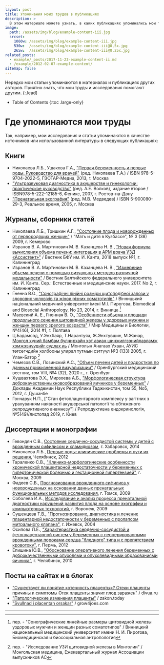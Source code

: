 ```yaml
---
layout: post
title: Упоминания моих трудов в публикациях
description: >
  В этом материале можете узнать, в каких публикациях упоминались мои труды и исследования 
image: 
  path: /assets/img/blog/example-content-iii.jpg
  srcset:
    1060w: /assets/img/blog/example-content-iii.jpg
    530w:  /assets/img/blog/example-content-iii@0,5x.jpg
    265w:  /assets/img/blog/example-content-iii@0,25x.jpg
related_posts:
  - example/_posts/2017-11-23-example-content-ii.md
  - /example/2012-02-07-example-content/
sitemap: false
---
```


Нередко мои статьи упоминаются в материалах и публикациях других авторов. Приятно знать, что мои труды и исследования помогают другим.
{:.lead}

- Table of Contents
{:toc .large-only}

# Где упоминаются мои труды

Так, например, мои исследования и статьи упоминаются в качестве источников или использованной литературы в следующих публикациях:

## Книги
* Николаева Л.Б., Ушакова Г.А., ["Первая беременность и первые роды. Руководство для врачей"](https://books.google.ru/books?id=husr_fKOG88C&pg=PA231&lpg=PA231&dq=%22%D0%B4%D0%BE%D1%80%D0%BE%D1%82%D0%B5%D0%BD%D0%BA%D0%BE%22+%D0%BF%D1%80%D0%B5%D0%BD%D0%B0%D1%82%D0%B0%D0%BB%D1%8C%D0%BD%D0%B0%D1%8F+%D0%B4%D0%B8%D0%B0%D0%B3%D0%BD%D0%BE%D1%81%D1%82%D0%B8%D0%BA%D0%B0+2004&source=bl&ots=s7GRtlR2ub&sig=ACfU3U3fQ7oho8xI-YLIz-pNn7bFzGO2wg&hl=ru&sa=X&ved=2ahUKEwiQ1Nmd85TxAhWll4sKHdGODSsQ6AEwCHoECAkQAw#v=onepage&q=%22%D0%B4%D0%BE%D1%80%D0%BE%D1%82%D0%B5%D0%BD%D0%BA%D0%BE%22%20%D0%BF%D1%80%D0%B5%D0%BD%D0%B0%D1%82%D0%B0%D0%BB%D1%8C%D0%BD%D0%B0%D1%8F%20%D0%B4%D0%B8%D0%B0%D0%B3%D0%BD%D0%BE%D1%81%D1%82%D0%B8%D0%BA%D0%B0%202004&f=false) (ред. Николаева Т.А.) / ISBN 978-5-9704-2022-5, ГЭОТАР-Медиа, 2013, г. Москва
*  ["Ультразвуковая диагностика в акушерстве и гинекологии: практическое руководство"](https://akusher-lib.ru/wp-content/uploads/2019/07/Ultrazvukovaya-diagnostika-v-akusherstve-i-ginekologii.pdf) (ред. А.Е. Волков), издание второе / ISBN978-5-222-12185-6, Феникс, 2007, г. Ростов-на-Дону
* ["Пренатальная эхография"](https://med-books.by/diagnostika/2420-prenatalnaya-ehografiya-medvedev-mv-2005-god-560-s.html) (ред. М.В. Медведев) / ISBN 5-900080-29-3, Реальное время, 2005, г. Москва 


## Журналы, сборники статей 
*  Николаева Л.Б., Тришкин А.Г., ["Состояние плода и новорожденных от первородящих женщин"](https://www.yumpu.com/xx/document/read/31480527/no3-38-2009-) / "Мать и дитя в Кузбассе", № 3 (38) 2009, г. Кемерово
*  Изранов В. А. Мартинович М. В. Казанцева Н. В., ["Новая формула вычисления объема печени: интеграция в АРМ врача УЗД «Ассистент»"](https://journals.kantiana.ru/vestnik/3759/10350/) / Вестник БФУ им. И. Канта, 2018 выпуск №1, г. Калининград
*  Изранов В. А. Мартинович М. В. Казанцева Н. В., ["Измерение объема печени с помощью визуальных методов различной модальности"](https://cyberleninka.ru/article/n/izmerenie-obema-pecheni-s-pomoschyu-vizualizatsionnyh-metodov-razlichnoy-modalnosti/viewer) / Вестник Балтийского федерального университета им. И. Канта.  Сер.: Естественные и медицинские науки. 2017. No 2, г. Калининград
* Гненна В.О., ["Сонографічні лінійні розміри щитоподібної залози у здорових чоловіків та жінок різних соматотипів"](https://www.vnmu.edu.ua/downloads/other/antrop_23_2014.pdf) / Вінницький національний медичний університет імені М.І. Пирогова, Biomedical and Biosocial Anthropology, No 23, 2014, г. Винница [^1]
* Маевский А. Е., Гненная В. О., ["Особенности обьема и площади продольного сечения щитовидной железы у здоровых мужчин и женщин первого зрелого возраста"](https://womab.com.ua/smb-2014-04-1/4464?fdlfile=AmSvAQp4ZmyvLmL0AQEyLJV5MTMvMGZjZTIvBGSwAwVlMzIxAGV3AmEyAzL3AmplZmD5MJEyLwAzLwR5MGOzAzWvAmt4ZJL2ZwEuZTSzZwV2AGx2ZQZ0ZmH5ZTAuZ2D2AGOxBTV0BQRkZmExLwqwBGIvAQyvLmDlLwR4LwyuMGL=) / Мир Медицины и Биологии, №4(46), 2014 #1, г. Полтава 
*  Ц.Бадамсэд, У.Энхбаяр, Т.Нарантуяа, Ж.Энхтувшин, М.Жанар, [Монгол хүний бамбам булчирхайн хэт авиан  шинжилгээнийлавламж хэмжээнүүдийг судлах иь](http://mongolmed.mn/uploads/editions/pdf/386b7039cbdb365e19096ade6b7ecbd4.pdf) / Монголын Анагаах Ухаан, АУИС төгсөгчдийн холбооны улирал тутмын сэтгүүл №3 (133) 2005, г. Улан-Батор [^2]
*  Чемезов С.В., Лозинский А.С., ["Объем печени детей и подростков по данным прижизненной визуализации"](https://www.orgma.ru/files/Izdatelstvo/OMV/N/%E2%84%964_20.pdf) / Оренбургский медицинский вестник, том VIII, №4 (32), 2020 г., г. Оренбург
*  Хушвахтова Э.Х., Мирзоева А.Б., ["Морфологическая структура доброкачественныхновообразований яичников у беременных"](https://cyberleninka.ru/article/n/morfologicheskaya-struktura-dobrokachestvennyh-novoobrazovaniy-yaichnikov-u-beremennyh) / Доклады  Академии  Наук  Республики  Таджикистан, том 55, No5, 2012, г. Душанбе
* Гончарук Н.П., ["Стан фетоплацентарного комплексу у вагітних з урахуванням наявності акушерської патології та обтяженого репродуктивного анамнезу"] / Репродуктивна ендокринологія, №5(49)/листопад 2019, г. Киев


## Диссертации и монографии
* Гевондян С.В., [Состояние сердечно-сосудистой системы у детей с врожденным сифилисом и хламидиозом](https://www.dissercat.com/content/sostoyanie-serdechno-sosudistoi-sistemy-u-detei-s-vrozhdennym-sifilisom-i-khlamidiozom), г. Хабаровск, 2014
* Николаева Л.Б., [Первые роды: клинические проблемы и пути их решения](https://www.dissercat.com/content/pervye-rody-klinicheskie-problemy-i-puti-ikh-resheniya), Челябинск, 2012
* Тараленко С.В., ["Клинико-морфологические особенности хронической плацентарной недостаточности у беременных с гипертонической болезнью и гестационной гипертензией"](https://www.dissercat.com/content/kliniko-morfologicheskie-osobennosti-khronicheskoi-platsentarnoi-nedostatochnosti-u-beremenn), г. Москва, 2009
* Фадеев С.В., [Прогнозиование врожденного сифилиса у новорожденных на основании данных пренатальных функциональных методов исследования](http://medical-diss.com/medicina/prognoziovanie-vrozhdennogo-sifilisa-u-novorozhdennyh-na-osnovanii-dannyh-prenatalnyh-funktsionalnyh-metodov-issledovaniy), г. Томск, 2009
* Соболева И.А., [Исследование и анализ процесса пренатальной диагностики нарушений развития плода на основе эхографии и компьютерных технологий](https://www.dissercat.com/content/issledovanie-i-analiz-protsessa-prenatalnoi-diagnostiki-narushenii-razvitiya-ploda-na-osnove), г. Воронеж, 2009 
* Сушенцева Т.В., ["Прогнозирование, диагностика и лечение плацентарной недостаточности у беременных с пролапсом митрального клапана"](https://www.dissercat.com/content/prognozirovanie-diagnostika-i-lechenie-platsentarnoi-nedostatochnosti-u-beremennykh-s-prolap), г. Ижевск, 2004
* Осипова Л.Е., ["Характеристика сердечно-сосудистой и фетоплацентарной систем у беременных с неоперированными врожденными пороками сердца "бледного" типа и с препятствием кровотоку"](https://www.dissercat.com/content/kharakteristika-serdechno-sosudistoi-i-fetoplatsentarnoi-sistem-u-beremennykh-s-neoperirovan), г. Пермь, 2012
* Епишина Ю.В., ["Обоснование оперативного лечения беременных с доброкачественными опухолями и опухолевидными образованиями яичника"](http://medical-diss.com/medicina/obosnovanie-operativnogo-lecheniya-beremennyh-s-dobrokachestvennymi-opuholyami-i-opuholevidnymi-obrazovaniyami-yaichnika), г. Челябинск, 2010


## Посты на сайтах и в блогах
*  ["Существует ли понятие «отечность плаценты»? Отеки плаценты причины и симптомы Отек плаценты значит плод заражен"](https://divua.ru/sushchestvuet-li-ponyatie-otechnost-placenty-oteki-placenty-prichiny-i/) / divua.ru
*  ["Патологические изменения плаценты"](https://zakon.today/diagnostika_1160/patologicheskie-izmeneniya-platsentyi-172612.html) / zakon.today 
*  ["Svullnad i placentan orsakar"](https://sv.grow4joes.com/raznoe/10411-otek-placenty-prichiny.html) / grow4joes.com

----

[^1]: пер. - "Сонографические линейные размеры щитовидной железы уздоровых мужчин и женщин разных соматотипов" / Винницкий национальный медицинский университет имени Н. И. Пирогова, Биомедицинская и биосоциальная антропология
[^2]: пер. - "Исследование УЗИ щитовидной железы в Монголии" / Монгольская медицина, Ежеквартальный журнал Ассоциации выпускников АС

